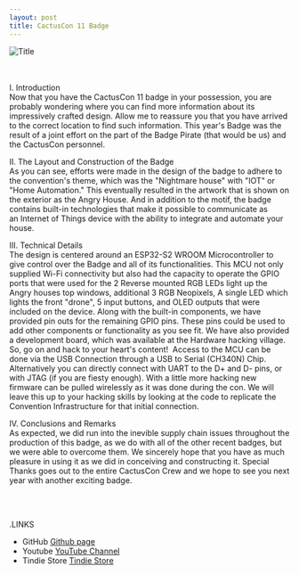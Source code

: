 ```yaml
---
layout: post
title: CactusCon 11 Badge
---
```


![Title](/images/CC11/CC11_Baadge_sm.png)<br>
<br>
<br>

I. Introduction <br>
Now that you have the CactusCon 11 badge in your possession, you are probably wondering where you can find more information about its impressively crafted design. Allow me to reassure you that you have arrived to the correct location to find such information. This year's Badge was the result of a joint effort on the part of the Badge Pirate (that would be us) and the CactusCon personnel.

II. The Layout and Construction of the Badge<br>
As you can see, efforts were made in the design of the badge to adhere to the convention's theme, which was the "Nightmare house" with "IOT" or "Home Automation." This eventually resulted in the artwork that is shown on the exterior as the Angry House. And in addition to the motif, the badge contains built-in technologies that make it possible to communicate as an Internet of Things device with the ability to integrate and automate your house.

III. Technical Details<br>
The design is centered around an ESP32-S2 WROOM Microcontroller to give control over the Badge and all of its functionalities. This MCU not only supplied Wi-Fi connectivity but also had the capacity to operate the GPIO ports that were used for the 2 Reverse mounted RGB LEDs light up the Angry houses top windows, additional 3 RGB Neopixels, A single LED which lights the front "drone", 5 input buttons, and OLED outputs that were included on the device. Along with the built-in components, we have provided pin outs for the remaining GPIO pins. These pins could be used to add other components or functionality as you see fit. We have also provided a development board, which was available at the Hardware hacking village. So, go on and hack to your heart's content! 
Access to the MCU can be done via the USB Connection through a USB to Serial (CH340N) Chip. Alternatively you can directly connect with UART to the D+ and D- pins, or with JTAG (if you are fiesty enough). With a little more hacking new firmware can be pulled wirelessly as it was done during the con. We will leave this up to your hacking skills by looking at the code to replicate the Convention Infrastructure for that initial connection. 

IV. Conclusions and Remarks<br>
As expected, we did run into the inevible supply chain issues throughout the production of this badge, as we do with all of the other recent badges, but we were able to overcome them. We sincerely hope that you have as much pleasure in using it as we did in conceiving and constructing it. Special Thanks goes out to the entire CactusCon Crew and we hope to see you next year with another exciting badge.

<br><br>
 
.LINKS
- GitHub [Github page](https://github.com/BadgePiratesLLC)
- Youtube [YouTube Channel](https://www.youtube.com/channel/UCRVegJ2Y7m-8vIXnG0BIhyw/featured/) 
- Tindie Store [Tindie Store](https://www.tindie.com/stores/badgepirates/)
<br>
